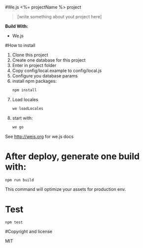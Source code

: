 #We.js <%= projectName %> project

> [write something about yout project here]

**Build With:**

- We.js

#How to install

1. Clone this project
2. Create one database for this project
2. Enter in project folder
3. Copy config/local.example to config/local.js
4. Configure you database params
5. install npm packages:
    ```sh
    npm install
    ```
6. Load locales
    ```sh
    we loadLocales
    ```
7. start with:
    ```sh
    we go
    ```

See http://wejs.org for we.js docs

# After deploy, generate one build with:

```sh
npm run build
```

This command will optimize your assets for production env.

# Test

```
npm test
```

#Copyright and license

MIT
